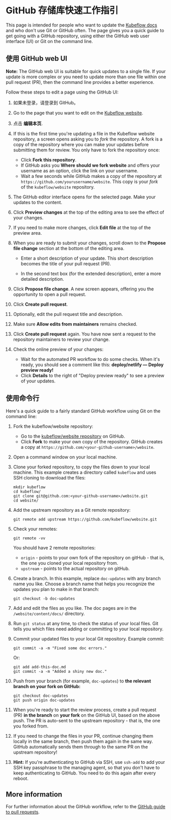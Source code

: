 # GitHub 存储库快速工作指引

This page is intended for people who want to update the
[Kubeflow docs](https://www.kubeflow.org/docs/) and
who don't use Git or GitHub often. The page gives you a quick guide to
get going with a GitHub repository, using either the GitHub web user interface 
(UI) or Git on the command line.

## 使用 GitHub web UI

**Note:** The GitHub web UI is suitable for quick updates to a single file. If
your update is more complex or you need to update more than one file within one
pull request (PR), then the command line provides a better experience.

Follow these steps to edit a page using the GitHub UI:

1. 如果未登录，请登录到 GitHub。

1. Go to the page that you want to edit on the
    [Kubeflow website](https://www.kubeflow.org/docs/).

1. 点击 **编辑本页**.

1. If this is the first time you're updating a file in the Kubeflow
    website repository, a screen opens asking you to *fork* the repository. A
    fork is a copy of the repository where you can make your updates before
    submitting them for review. You only have to fork the repository once:

    * Click **Fork this repository**.
    * If GitHub asks you **Where should we fork website** and offers your
      username as an option, click the link on your username.	
    * Wait a few seconds while GitHub makes a copy of the repository at	
     `https://github.com/yourusername/website`. This copy is your *fork*	
      of the `kubeflow/website` repository.

1. The GitHub editor interface opens for the selected page.
    Make your updates to the content.

1. Click **Preview changes** at the top of the editing area to see the effect of your changes.

1. If you need to make more changes, click **Edit file** at the top of the preview area.

1. When you are ready to submit your changes, scroll down to the 
    **Propose file change**
   section at the bottom of the editing area.

      * Enter a short description of your update. This short description becomes the 
        title of your pull request (PR).

      * In the second text box (for the extended description), enter a more detailed
        description.

1. Click **Propose file change**. A new screen appears, offering you the 
    opportunity to open a pull request.

1. Click **Create pull request**. 

1. Optionally, edit the pull request title and description.

1. Make sure **Allow edits from maintainers** remains checked.

1. Click **Create pull request** again. You have now sent a request to the repository
    maintainers to review your change.

1. Check the online preview of your changes:

      * Wait for the automated PR workflow to do some checks. When it's ready,
        you should see a comment like this: **deploy/netlify — Deploy preview ready!**
      * Click **Details** to the right of "Deploy preview ready" to see a preview
        of your updates.

## 使用命令行

Here's a quick guide to a fairly standard GitHub workflow using Git on the command line:

1. Fork the kubeflow/website repository:

    * Go to the [kubeflow/website 
      repository](https://github.com/kubeflow/website) on GitHub.
    * Click **Fork** to make your own copy of the repository. GitHub creates a 
      copy at `https://github.com/<your-github-username>/website`.

1. Open a command window on your local machine.

1. Clone your forked repository, to copy the files down to your local machine.
    This example creates a directory called `kubeflow` and uses SSH cloning to
    download the files:

    ```
    mkdir kubeflow
    cd kubeflow/
    git clone git@github.com:<your-github-username>/website.git
    cd website/
    ```

1. Add the upstream repository as a Git remote repository:

    ```
    git remote add upstream https://github.com/kubeflow/website.git
    ```

1. Check your remotes:

    ```
    git remote -vv
    ```

    You should have 2 remote repositories:

      -  `origin` - points to your own fork of the repository on gitHub -
         that is, the one you cloned your local repository from.
      -  `upstream` - points to the actual repository on gitHub.

1. Create a branch. In this example, replace `doc-updates` with any branch name
    you like. Choose a branch name that helps you recognize the updates you plan
    to make in that branch:

    ```
    git checkout -b doc-updates
    ```

1. Add and edit the files as you like. The doc pages are in the
    `/website/content/docs/` directory.

1. Run `git status` at any time, to check the status of your local files.
    Git tells you which files need adding or committing to your local repository.

1. Commit your updated files to your local Git repository. Example commit:

    ```
    git commit -a -m "Fixed some doc errors."
    ```

    Or:

    ```
    git add add-this-doc.md
    git commit -a -m "Added a shiny new doc."
    ```

1. Push from your branch (for example, `doc-updates`) to **the relevant branch
    on your fork on GitHub:**

    ```
    git checkout doc-updates
    git push origin doc-updates
    ```

1. When you're ready to start the review process, create a pull request (PR)
    **in the branch** on **your fork** on the GitHub UI, based on the above push.
    The PR is auto-sent to the upstream repository - that is, the one you forked 
    from.

1. If you need to change the files in your PR, continue changing them
    locally in the same branch, then push them again in the same way. GitHub
    automatically sends them through to the same PR on the upstream repository!

1. **Hint:** If you're authenticating to GitHub via SSH, use `ssh-add` to add
    your SSH key passphrase to the managing agent, so that you don't have to
    keep authenticating to GitHub. You need to do this again after every reboot.

## More information

For further information about the GitHub workflow, refer to the
[GitHub guide to pull requests](https://help.github.com/en/articles/creating-a-pull-request).